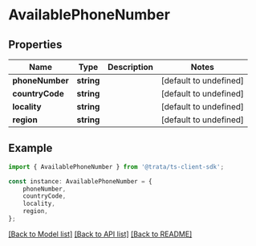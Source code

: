 # AvailablePhoneNumber


## Properties

Name | Type | Description | Notes
------------ | ------------- | ------------- | -------------
**phoneNumber** | **string** |  | [default to undefined]
**countryCode** | **string** |  | [default to undefined]
**locality** | **string** |  | [default to undefined]
**region** | **string** |  | [default to undefined]

## Example

```typescript
import { AvailablePhoneNumber } from '@trata/ts-client-sdk';

const instance: AvailablePhoneNumber = {
    phoneNumber,
    countryCode,
    locality,
    region,
};
```

[[Back to Model list]](../README.md#documentation-for-models) [[Back to API list]](../README.md#documentation-for-api-endpoints) [[Back to README]](../README.md)
